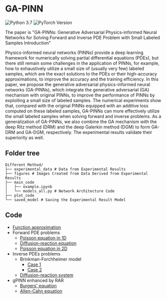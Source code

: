 # GA-PINN
![Python 3.7](https://img.shields.io/badge/python-3.7-blue.svg)
![PyTorch Version](https://img.shields.io/badge/pytorch-1.10.0-brightgreen.svg)



The paper is "GA-PINNs: Generative Adversarial Physics-informed Neural Networks for Solving Forward and Inverse PDE Problem with Small Labeled Samples
Introduction"

Physics-informed neural networks (PINNs) provide a deep learning framework for numerically solving partial differential equations (PDEs), but there still remain some challenges in the application of PINNs, for example, how to exhaustively utilize a small size of (usually very few) labeled samples, which are the exact solutions to the PDEs or their high-accuracy approximations, to improve the accuracy and the training efficiency. In this paper, we propose the generative adversarial physics-informed neural networks (GA-PINNs), which integrate the generative adversarial (GA) mechanism with original PINNs, to improve the performance of PINNs by exploiting a small size of labeled samples. The numerical experiments show that, compared with the original PINNs equipped with an additive loss computed on these labeled samples, GA-PINNs can more effectively utilize the small labeled samples when solving forward and inverse problems. As a generalization of GA-PINNs, we also
combine the GA mechanism with the deep Ritz method (DRM) and the deep Galerkin method (DGM) to form GA-DRM and GA-DGM, respectively. The experimental results validate their superiority as well.

## Folder tree

```plaintext
Different Method/
├── experimental_data # Data from Experimental Results
├── figures # Images Created from Data Derived from Experimental Results
├── main_code
│   ├── example.ipynb
│   └── models_all.py # Network Architecture Code
├── plot_code 
└── saved_model # Saving the Experimental Result Model
```

## Code

- [Function approximation](src/function.py)
- Forward PDE problems
    - [Poisson equation in 1D](src/poisson_1d.py)
    - [Diffusion-reaction equation](src/diffusion_reaction.py)
    - [Poisson equation in 2D](src/poisson_2d.py)
- Inverse PDEs problems
    - Brinkman-Forchheimer model
        - [Case 1](src/brinkman_forchheimer_1.py)
        - [Case 2](src/brinkman_forchheimer_2.py)
    - [Diffusion-reaction system](src/diffusion_reaction_inverse.py)
- gPINN enhanced by RAR
    - [Burgers' equation](src/burgers.py)
    - [Allen-Cahn equation](src/allen_cahn.py)
